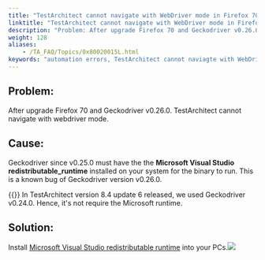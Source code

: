 ```yaml
--- 
title: "TestArchitect cannot navigate with WebDriver mode in Firefox 70 and Geckodriver v0.26.0"
linktitle: "TestArchitect cannot navigate with WebDriver mode in Firefox 70 and Geckodriver v0.26.0"
description: "Problem: After upgrade Firefox 70 and Geckodriver v0.26.0. TestArchitect cannot navigate with webdriver mode. Cause: Geckodriver since v0.25.0 must have the the Microsoft Visual Studio ..."
weight: 128
aliases: 
    - /TA_FAQ/Topics/0x80020015L.html
keywords: "automation errors, TestArchitect cannot naviagte with WebDriver mode in Firefox 70 and Geckodriver v0.26.0"
---
```


## Problem:  

After upgrade Firefox 70 and Geckodriver v0.26.0. TestArchitect cannot navigate with webdriver mode.

## Cause:

Geckodriver since v0.25.0 must have the the **Microsoft Visual Studio redistributable\_runtime** installed on your system for the binary to run. This is a known bug of Geckodriver version v0.26.0.

{{<note>}} In TestArchitect version 8.4 update 6 released, we used Geckodriver v0.24.0. Hence, it's not require the Microsoft runtime.

## Solution:  

Install [Microsoft Visual Studio redistributable runtime](https://support.microsoft.com/en-us/help/2977003/the-latest-supported-visual-c-downloads) into your PCs.![](/images/TA_FAQ/Images/cannot_navigate.png)



